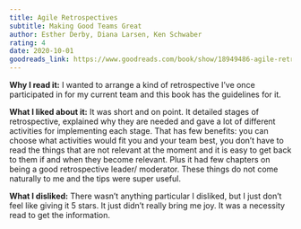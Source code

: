 ```yaml
---
title: Agile Retrospectives
subtitle: Making Good Teams Great 
author: Esther Derby, Diana Larsen, Ken Schwaber 
rating: 4
date: 2020-10-01
goodreads_link: https://www.goodreads.com/book/show/18949486-agile-retrospectives
---
```



__Why I read it:__ I wanted to arrange a kind of retrospective I’ve once participated in for my current team and this book has the guidelines for it. 

__What I liked about it:__ It was short and on point. It detailed stages of retrospective, explained why they are needed and gave a lot of different activities for implementing each stage. That has few benefits: you can choose what activities would fit you and your team best, you don’t have to read the things that are not relevant at the moment and it is easy to get back to them if and when they become relevant. Plus it had few chapters on being a good retrospective leader/ moderator. These things do not come naturally to me and the tips were super useful. 

__What I disliked:__ There wasn’t anything particular I disliked, but I just don’t feel like giving it 5 stars. It just didn’t really bring me joy. It was a necessity read to get the information.